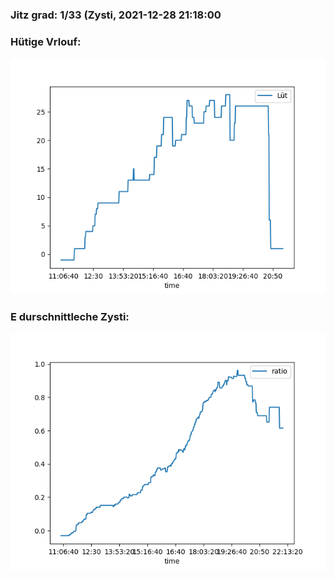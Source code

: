 ### Jitz grad: 1/33 (Zysti, 2021-12-28 21:18:00

### Hütige Vrlouf:
![Graph](Today.png)

### E durschnittleche Zysti:
![Graph](Zysti.png)